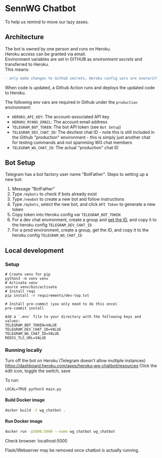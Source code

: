 # SennWG Chatbot

To help us remind to move our lazy asses.

## Architecture
The bot is owned by one person and runs on Heroku.  
Heroku access can be granted via email.  
Environment variables are set in GITHUB as *environment secrets* and transferred to Heroku.   
This means:
```diff
- only make changes to Github secrets, Heroku config vars are overwritten on commit!
```

When code is updated, a Github Action runs and deploys the updated code to Heroku.

The following env vars are required in Github under the `production` environment:
- `HEROKU_API_KEY`: The account-associated API key
- `HEROKU_RYANS_EMAIL`: The account email address
- `TELEGRAM_BOT_TOKEN`: The bot API token (see `Bot Setup`)
- `TELEGRAM_DEV_CHAT_ID`: The dev/test chat ID - note this is still included in the Github "production" environment - this is simply just another chat for testing commands and not spamming WG chat members
- `TELEGRAM_WG_CHAT_ID`: The actual "production" chat ID


## Bot Setup
Telegram has a bot factory user name "BotFather". Steps to setting up a new bot:
1. Message "BotFather"
2. Type `/mybots` to check if bots already exist
3. Type `/newbot` to create a new bot and follow instructions
4. Type `/mybots`, select the new bot, and click `API Token` to generate a new token
5. Copy token into Heroku config var `TELEGRAM_BOT_TOKEN`
6. For a dev chat environment, create a group and [get the ID](https://stackoverflow.com/questions/32423837/telegram-bot-how-to-get-a-group-chat-id_), and copy it to the heroku config `TELEGRAM_DEV_CHAT_ID`
7. For a prod environment, create a group, get the ID, and copy it to the heroku config `TELEGRAM_WG_CHAT_ID`

## Local development

### Setup
```
# Create venv for pip
python3 -m venv venv
# Activate venv
source venv/bin/activate
# Install reqs
pip install -r requirements/dev-top.txt

# Install pre-commit (you only need to do this once)
pre-commit install

Add a `.env` file to your directory with the following keys and values:
TELEGRAM_BOT_TOKEN=VALUE
TELEGRAM_DEV_CHAT_ID=VALUE
TELEGRAM_WG_CHAT_ID=VALUE
REDIS_TLS_URL=VALUE
```

### Running locally
Turn off the bot on Heroku (Telegram doesn't allow multiple instances)
https://dashboard.heroku.com/apps/heroku-wg-chatbot/resources
Click the edit icon, toggle the switch, save

To run:
```
LOCAL=TRUE python3 main.py
```

#### Build Docker image
```bash
docker build -t wg_chatbot .
```

#### Run Docker image
```bash
docker run -p5000:5000 --name wg_chatbot wg_chatbot
```

Check browser: localhost:5000

Flask/Webserver may be removed once chatbot is actually running.
